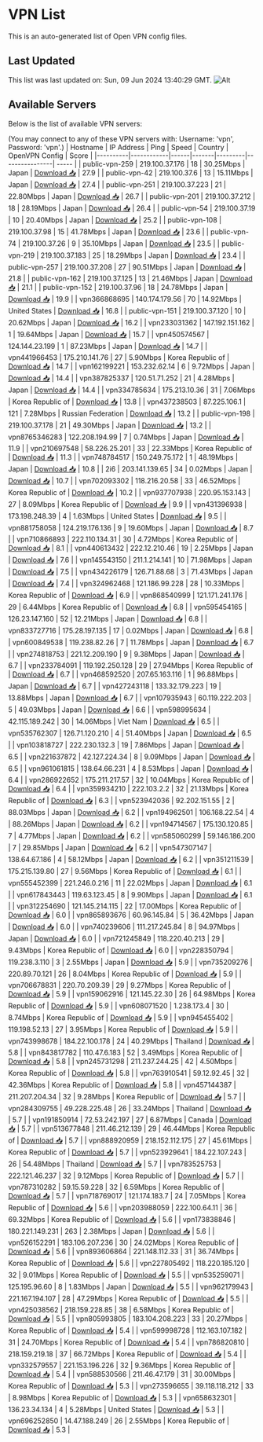 # VPN List

This is an auto-generated list of Open VPN config files.

## Last Updated

This list was last updated on: Sun, 09 Jun 2024 13:40:29 GMT.
![Alt](https://repobeats.axiom.co/api/embed/186b98318ef1479477931607c1ad7d823f12451f.svg "Repobeats analytics image")

## Available Servers

Below is the list of available VPN servers:

(You may connect to any of these VPN servers with: Username: 'vpn', Password: 'vpn'.)
| Hostname | IP Address | Ping | Speed | Country | OpenVPN Config | Score |
|----------|------------|------|-------|---------|----------------| ----- |
| public-vpn-259 | 219.100.37.176 | 18 | 30.25Mbps | Japan | [Download 📥](./configs/server_0_JP.ovpn) | 27.9 |
| public-vpn-42 | 219.100.37.6 | 13 | 15.11Mbps | Japan | [Download 📥](./configs/server_1_JP.ovpn) | 27.4 |
| public-vpn-251 | 219.100.37.223 | 21 | 22.80Mbps | Japan | [Download 📥](./configs/server_2_JP.ovpn) | 26.7 |
| public-vpn-201 | 219.100.37.212 | 18 | 28.19Mbps | Japan | [Download 📥](./configs/server_3_JP.ovpn) | 26.4 |
| public-vpn-54 | 219.100.37.19 | 10 | 20.40Mbps | Japan | [Download 📥](./configs/server_4_JP.ovpn) | 25.2 |
| public-vpn-108 | 219.100.37.98 | 15 | 41.78Mbps | Japan | [Download 📥](./configs/server_5_JP.ovpn) | 23.6 |
| public-vpn-74 | 219.100.37.26 | 9 | 35.10Mbps | Japan | [Download 📥](./configs/server_6_JP.ovpn) | 23.5 |
| public-vpn-219 | 219.100.37.183 | 25 | 18.29Mbps | Japan | [Download 📥](./configs/server_7_JP.ovpn) | 23.4 |
| public-vpn-257 | 219.100.37.208 | 27 | 90.51Mbps | Japan | [Download 📥](./configs/server_8_JP.ovpn) | 21.8 |
| public-vpn-162 | 219.100.37.125 | 13 | 21.46Mbps | Japan | [Download 📥](./configs/server_9_JP.ovpn) | 21.1 |
| public-vpn-152 | 219.100.37.96 | 18 | 24.78Mbps | Japan | [Download 📥](./configs/server_10_JP.ovpn) | 19.9 |
| vpn366868695 | 140.174.179.56 | 70 | 14.92Mbps | United States | [Download 📥](./configs/server_11_US.ovpn) | 16.8 |
| public-vpn-151 | 219.100.37.120 | 10 | 20.62Mbps | Japan | [Download 📥](./configs/server_12_JP.ovpn) | 16.2 |
| vpn233031362 | 147.192.151.162 | 1 | 19.64Mbps | Japan | [Download 📥](./configs/server_13_JP.ovpn) | 15.7 |
| vpn450574567 | 124.144.23.199 | 1 | 87.23Mbps | Japan | [Download 📥](./configs/server_14_JP.ovpn) | 14.7 |
| vpn441966453 | 175.210.141.76 | 27 | 5.90Mbps | Korea Republic of | [Download 📥](./configs/server_15_KR.ovpn) | 14.7 |
| vpn162199221 | 153.232.62.14 | 6 | 9.72Mbps | Japan | [Download 📥](./configs/server_16_JP.ovpn) | 14.4 |
| vpn387825337 | 120.51.71.252 | 21 | 4.28Mbps | Japan | [Download 📥](./configs/server_17_JP.ovpn) | 14.4 |
| vpn334785634 | 175.213.10.36 | 31 | 7.06Mbps | Korea Republic of | [Download 📥](./configs/server_18_KR.ovpn) | 13.8 |
| vpn437238503 | 87.225.106.1 | 121 | 7.28Mbps | Russian Federation | [Download 📥](./configs/server_19_RU.ovpn) | 13.2 |
| public-vpn-198 | 219.100.37.178 | 21 | 49.30Mbps | Japan | [Download 📥](./configs/server_20_JP.ovpn) | 13.2 |
| vpn8765346283 | 122.208.194.99 | 7 | 0.74Mbps | Japan | [Download 📥](./configs/server_21_JP.ovpn) | 11.9 |
| vpn210697548 | 58.226.25.201 | 33 | 22.33Mbps | Korea Republic of | [Download 📥](./configs/server_22_KR.ovpn) | 11.3 |
| vpn748784517 | 150.249.75.172 | 1 | 48.19Mbps | Japan | [Download 📥](./configs/server_23_JP.ovpn) | 10.8 |
| 2i6 | 203.141.139.65 | 34 | 0.02Mbps | Japan | [Download 📥](./configs/server_24_JP.ovpn) | 10.7 |
| vpn702093302 | 118.216.20.58 | 33 | 46.52Mbps | Korea Republic of | [Download 📥](./configs/server_25_KR.ovpn) | 10.2 |
| vpn937707938 | 220.95.153.143 | 27 | 8.09Mbps | Korea Republic of | [Download 📥](./configs/server_26_KR.ovpn) | 9.9 |
| vpn431396938 | 173.198.248.39 | 4 | 1.63Mbps | United States | [Download 📥](./configs/server_27_US.ovpn) | 9.5 |
| vpn881758058 | 124.219.176.136 | 9 | 19.60Mbps | Japan | [Download 📥](./configs/server_28_JP.ovpn) | 8.7 |
| vpn710866893 | 222.110.134.31 | 30 | 4.72Mbps | Korea Republic of | [Download 📥](./configs/server_29_KR.ovpn) | 8.1 |
| vpn440613432 | 222.12.210.46 | 19 | 2.25Mbps | Japan | [Download 📥](./configs/server_30_JP.ovpn) | 7.6 |
| vpn145543150 | 211.1.214.141 | 10 | 71.98Mbps | Japan | [Download 📥](./configs/server_31_JP.ovpn) | 7.5 |
| vpn434226179 | 126.71.88.68 | 3 | 71.43Mbps | Japan | [Download 📥](./configs/server_32_JP.ovpn) | 7.4 |
| vpn324962468 | 121.186.99.228 | 28 | 10.33Mbps | Korea Republic of | [Download 📥](./configs/server_33_KR.ovpn) | 6.9 |
| vpn868540999 | 121.171.241.176 | 29 | 6.44Mbps | Korea Republic of | [Download 📥](./configs/server_34_KR.ovpn) | 6.8 |
| vpn595454165 | 126.23.147.160 | 52 | 12.21Mbps | Japan | [Download 📥](./configs/server_35_JP.ovpn) | 6.8 |
| vpn833727716 | 175.28.197.135 | 17 | 0.02Mbps | Japan | [Download 📥](./configs/server_36_JP.ovpn) | 6.8 |
| vpn600849538 | 119.238.82.26 | 7 | 11.78Mbps | Japan | [Download 📥](./configs/server_37_JP.ovpn) | 6.7 |
| vpn274818753 | 221.12.209.190 | 9 | 9.38Mbps | Japan | [Download 📥](./configs/server_38_JP.ovpn) | 6.7 |
| vpn233784091 | 119.192.250.128 | 29 | 27.94Mbps | Korea Republic of | [Download 📥](./configs/server_39_KR.ovpn) | 6.7 |
| vpn468592520 | 207.65.163.116 | 1 | 96.88Mbps | Japan | [Download 📥](./configs/server_40_JP.ovpn) | 6.7 |
| vpn427243118 | 133.32.179.223 | 19 | 13.88Mbps | Japan | [Download 📥](./configs/server_41_JP.ovpn) | 6.7 |
| vpn107935943 | 60.119.222.203 | 5 | 49.03Mbps | Japan | [Download 📥](./configs/server_42_JP.ovpn) | 6.6 |
| vpn598995634 | 42.115.189.242 | 30 | 14.06Mbps | Viet Nam | [Download 📥](./configs/server_43_VN.ovpn) | 6.5 |
| vpn535762307 | 126.71.120.210 | 4 | 51.40Mbps | Japan | [Download 📥](./configs/server_44_JP.ovpn) | 6.5 |
| vpn103818727 | 222.230.132.3 | 19 | 7.86Mbps | Japan | [Download 📥](./configs/server_45_JP.ovpn) | 6.5 |
| vpn221637872 | 42.127.224.34 | 8 | 9.09Mbps | Japan | [Download 📥](./configs/server_46_JP.ovpn) | 6.5 |
| vpn961061815 | 138.64.66.231 | 4 | 8.53Mbps | Japan | [Download 📥](./configs/server_47_JP.ovpn) | 6.4 |
| vpn286922652 | 175.211.217.57 | 32 | 10.04Mbps | Korea Republic of | [Download 📥](./configs/server_48_KR.ovpn) | 6.4 |
| vpn359934210 | 222.103.2.2 | 32 | 21.13Mbps | Korea Republic of | [Download 📥](./configs/server_49_KR.ovpn) | 6.3 |
| vpn523942036 | 92.202.151.55 | 2 | 88.03Mbps | Japan | [Download 📥](./configs/server_50_JP.ovpn) | 6.2 |
| vpn194962501 | 106.168.22.54 | 4 | 88.26Mbps | Japan | [Download 📥](./configs/server_51_JP.ovpn) | 6.2 |
| vpn194714567 | 175.130.120.85 | 7 | 4.77Mbps | Japan | [Download 📥](./configs/server_52_JP.ovpn) | 6.2 |
| vpn585060299 | 59.146.186.200 | 7 | 29.85Mbps | Japan | [Download 📥](./configs/server_53_JP.ovpn) | 6.2 |
| vpn547307147 | 138.64.67.186 | 4 | 58.12Mbps | Japan | [Download 📥](./configs/server_54_JP.ovpn) | 6.2 |
| vpn351211539 | 175.215.139.80 | 27 | 9.56Mbps | Korea Republic of | [Download 📥](./configs/server_55_KR.ovpn) | 6.1 |
| vpn555452399 | 221.246.0.216 | 11 | 22.02Mbps | Japan | [Download 📥](./configs/server_56_JP.ovpn) | 6.1 |
| vpn617843443 | 119.63.123.45 | 8 | 9.90Mbps | Japan | [Download 📥](./configs/server_57_JP.ovpn) | 6.1 |
| vpn312254690 | 121.145.214.115 | 22 | 17.00Mbps | Korea Republic of | [Download 📥](./configs/server_58_KR.ovpn) | 6.0 |
| vpn865893676 | 60.96.145.84 | 5 | 36.42Mbps | Japan | [Download 📥](./configs/server_59_JP.ovpn) | 6.0 |
| vpn740239606 | 111.217.245.84 | 8 | 94.97Mbps | Japan | [Download 📥](./configs/server_60_JP.ovpn) | 6.0 |
| vpn721245849 | 118.220.40.213 | 29 | 9.43Mbps | Korea Republic of | [Download 📥](./configs/server_61_KR.ovpn) | 6.0 |
| vpn228350794 | 119.238.3.110 | 3 | 2.55Mbps | Japan | [Download 📥](./configs/server_62_JP.ovpn) | 5.9 |
| vpn735209276 | 220.89.70.121 | 26 | 8.04Mbps | Korea Republic of | [Download 📥](./configs/server_63_KR.ovpn) | 5.9 |
| vpn706678831 | 220.70.209.39 | 29 | 9.27Mbps | Korea Republic of | [Download 📥](./configs/server_64_KR.ovpn) | 5.9 |
| vpn159062916 | 121.145.22.30 | 26 | 64.98Mbps | Korea Republic of | [Download 📥](./configs/server_65_KR.ovpn) | 5.9 |
| vpn608071520 | 1.238.173.4 | 30 | 8.74Mbps | Korea Republic of | [Download 📥](./configs/server_66_KR.ovpn) | 5.9 |
| vpn945455402 | 119.198.52.13 | 27 | 3.95Mbps | Korea Republic of | [Download 📥](./configs/server_67_KR.ovpn) | 5.9 |
| vpn743998678 | 184.22.100.178 | 24 | 40.29Mbps | Thailand | [Download 📥](./configs/server_68_TH.ovpn) | 5.8 |
| vpn843817782 | 110.47.6.183 | 52 | 3.49Mbps | Korea Republic of | [Download 📥](./configs/server_69_KR.ovpn) | 5.8 |
| vpn245731298 | 211.237.244.25 | 42 | 4.50Mbps | Korea Republic of | [Download 📥](./configs/server_70_KR.ovpn) | 5.8 |
| vpn763910541 | 59.12.92.45 | 32 | 42.36Mbps | Korea Republic of | [Download 📥](./configs/server_71_KR.ovpn) | 5.8 |
| vpn457144387 | 211.207.204.34 | 32 | 9.28Mbps | Korea Republic of | [Download 📥](./configs/server_72_KR.ovpn) | 5.7 |
| vpn284309755 | 49.228.225.48 | 26 | 33.24Mbps | Thailand | [Download 📥](./configs/server_73_TH.ovpn) | 5.7 |
| vpn191850914 | 72.53.242.197 | 27 | 6.87Mbps | Canada | [Download 📥](./configs/server_74_CA.ovpn) | 5.7 |
| vpn513677848 | 211.46.212.139 | 29 | 46.44Mbps | Korea Republic of | [Download 📥](./configs/server_75_KR.ovpn) | 5.7 |
| vpn888920959 | 218.152.112.175 | 27 | 45.61Mbps | Korea Republic of | [Download 📥](./configs/server_76_KR.ovpn) | 5.7 |
| vpn523929641 | 184.22.107.243 | 26 | 54.48Mbps | Thailand | [Download 📥](./configs/server_77_TH.ovpn) | 5.7 |
| vpn783525753 | 222.121.46.237 | 32 | 9.12Mbps | Korea Republic of | [Download 📥](./configs/server_78_KR.ovpn) | 5.7 |
| vpn787310282 | 59.15.59.228 | 32 | 6.59Mbps | Korea Republic of | [Download 📥](./configs/server_79_KR.ovpn) | 5.7 |
| vpn718769017 | 121.174.183.7 | 24 | 7.05Mbps | Korea Republic of | [Download 📥](./configs/server_80_KR.ovpn) | 5.6 |
| vpn203988059 | 222.100.64.11 | 36 | 69.32Mbps | Korea Republic of | [Download 📥](./configs/server_81_KR.ovpn) | 5.6 |
| vpn173838846 | 180.221.149.231 | 263 | 2.38Mbps | Japan | [Download 📥](./configs/server_82_JP.ovpn) | 5.6 |
| vpn526152291 | 183.106.207.236 | 30 | 24.02Mbps | Korea Republic of | [Download 📥](./configs/server_83_KR.ovpn) | 5.6 |
| vpn893606864 | 221.148.112.33 | 31 | 36.74Mbps | Korea Republic of | [Download 📥](./configs/server_84_KR.ovpn) | 5.6 |
| vpn227805492 | 118.220.185.120 | 32 | 9.01Mbps | Korea Republic of | [Download 📥](./configs/server_85_KR.ovpn) | 5.5 |
| vpn535259071 | 125.195.96.60 | 8 | 1.83Mbps | Japan | [Download 📥](./configs/server_86_JP.ovpn) | 5.5 |
| vpn962179943 | 221.167.194.107 | 28 | 47.29Mbps | Korea Republic of | [Download 📥](./configs/server_87_KR.ovpn) | 5.5 |
| vpn425038562 | 218.159.228.85 | 38 | 6.58Mbps | Korea Republic of | [Download 📥](./configs/server_88_KR.ovpn) | 5.5 |
| vpn805993805 | 183.104.208.223 | 33 | 20.27Mbps | Korea Republic of | [Download 📥](./configs/server_89_KR.ovpn) | 5.4 |
| vpn599998728 | 112.163.107.182 | 31 | 24.70Mbps | Korea Republic of | [Download 📥](./configs/server_90_KR.ovpn) | 5.4 |
| vpn786820810 | 218.159.219.18 | 37 | 66.72Mbps | Korea Republic of | [Download 📥](./configs/server_91_KR.ovpn) | 5.4 |
| vpn332579557 | 221.153.196.226 | 32 | 9.36Mbps | Korea Republic of | [Download 📥](./configs/server_92_KR.ovpn) | 5.4 |
| vpn588530566 | 211.46.47.179 | 31 | 30.00Mbps | Korea Republic of | [Download 📥](./configs/server_93_KR.ovpn) | 5.3 |
| vpn273596655 | 39.118.118.212 | 33 | 8.98Mbps | Korea Republic of | [Download 📥](./configs/server_94_KR.ovpn) | 5.3 |
| vpn658632301 | 136.23.34.134 | 4 | 5.28Mbps | United States | [Download 📥](./configs/server_95_US.ovpn) | 5.3 |
| vpn696252850 | 14.47.188.249 | 26 | 2.55Mbps | Korea Republic of | [Download 📥](./configs/server_96_KR.ovpn) | 5.3 |
